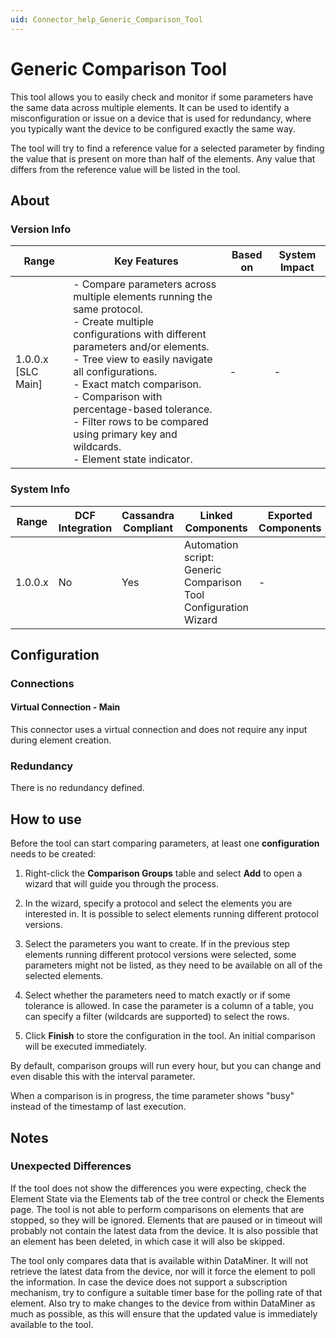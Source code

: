```yaml
---
uid: Connector_help_Generic_Comparison_Tool
---
```


# Generic Comparison Tool

This tool allows you to easily check and monitor if some parameters have the same data across multiple elements. It can be used to identify a misconfiguration or issue on a device that is used for redundancy, where you typically want the device to be configured exactly the same way.

The tool will try to find a reference value for a selected parameter by finding the value that is present on more than half of the elements. Any value that differs from the reference value will be listed in the tool.

## About

### Version Info

| Range | Key Features | Based on | System Impact |
|--|--|--|--|
| 1.0.0.x [SLC Main] | - Compare parameters across multiple elements running the same protocol. <br>- Create multiple configurations with different parameters and/or elements. <br>- Tree view to easily navigate all configurations. <br>- Exact match comparison. <br>- Comparison with percentage-based tolerance. <br>- Filter rows to be compared using primary key and wildcards. <br>- Element state indicator. | - | - |

### System Info

| Range | DCF Integration | Cassandra Compliant | Linked Components | Exported Components |
|--|--|--|--|--|
| 1.0.0.x | No | Yes | Automation script: Generic Comparison Tool Configuration Wizard | - |

## Configuration

### Connections

#### Virtual Connection - Main

This connector uses a virtual connection and does not require any input during element creation.

### Redundancy

There is no redundancy defined.

## How to use

Before the tool can start comparing parameters, at least one **configuration** needs to be created:

1. Right-click the **Comparison Groups** table and select **Add** to open a wizard that will guide you through the process.

1. In the wizard, specify a protocol and select the elements you are interested in. It is possible to select elements running different protocol versions.

1. Select the parameters you want to create. If in the previous step elements running different protocol versions were selected, some parameters might not be listed, as they need to be available on all of the selected elements.

1. Select whether the parameters need to match exactly or if some tolerance is allowed. In case the parameter is a column of a table, you can specify a filter (wildcards are supported) to select the rows.

1. Click **Finish** to store the configuration in the tool. An initial comparison will be executed immediately.

By default, comparison groups will run every hour, but you can change and even disable this with the interval parameter.

When a comparison is in progress, the time parameter shows "busy" instead of the timestamp of last execution.

## Notes

### Unexpected Differences

If the tool does not show the differences you were expecting, check the Element State via the Elements tab of the tree control or check the Elements page. The tool is not able to perform comparisons on elements that are stopped, so they will be ignored. Elements that are paused or in timeout will probably not contain the latest data from the device. It is also possible that an element has been deleted, in which case it will also be skipped.

The tool only compares data that is available within DataMiner. It will not retrieve the latest data from the device, nor will it force the element to poll the information. In case the device does not support a subscription mechanism, try to configure a suitable timer base for the polling rate of that element. Also try to make changes to the device from within DataMiner as much as possible, as this will ensure that the updated value is immediately available to the tool.

